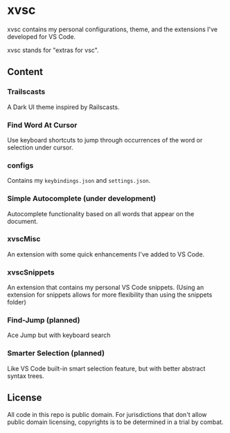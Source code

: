 # xvsc

xvsc contains my personal configurations, theme, and the extensions I've developed for VS Code.

xvsc stands for "extras for vsc".

## Content

### Trailscasts

A Dark UI theme inspired by Railscasts.

### Find Word At Cursor

Use keyboard shortcuts to jump through occurrences of the word or selection under cursor.

### configs

Contains my `keybindings.json` and `settings.json`.

### Simple Autocomplete (under development)

Autocomplete functionality based on all words that appear on the document.

### xvscMisc

An extension with some quick enhancements I've added to VS Code.

### xvscSnippets

An extension that contains my personal VS Code snippets. (Using an extension for snippets allows for more flexibility than using the snippets folder)

### Find-Jump (planned)

Ace Jump but with keyboard search

### Smarter Selection (planned)

Like VS Code built-in smart selection feature, but with better abstract syntax trees.

## License

All code in this repo is public domain. For jurisdictions that don't allow public domain licensing, copyrights is to be determined in a trial by combat.